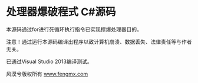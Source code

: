 处理器爆破程式 C#源码
=======================

本源码通过for进行死循环执行指令已实现撑爆处理器目的。

注意！通过运行本源码编译出程序以致计算机崩溃、数据丢失、法律责任等与作者无关。

已通过Visual Studio 2013编译测试。

风漠兮版权所有
www.fengmx.com
